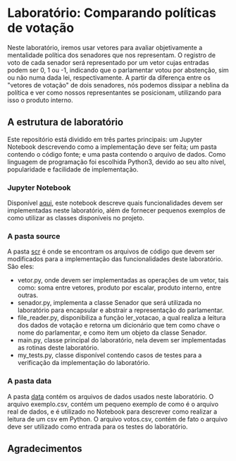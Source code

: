 # Laboratório: Comparando políticas de votação

Neste laboratório, iremos usar vetores para avaliar objetivamente a mentalidade política dos senadores que nos representam. O registro de voto de cada senador será representado por um vetor cujas entradas podem ser 0, 1 ou -1, indicando que o parlamentar votou por abstenção, sim ou não numa dada lei, respectivamente. A partir da diferença entre os "vetores de votação" de dois senadores, nós podemos dissipar a neblina da política e ver como nossos representantes se posicionam, utilizando para isso o produto interno.

## A estrutura de laboratório

Este repositório está dividido em três partes principais: um Jupyter Notebook descrevendo como a implementação deve ser feita; um pasta contendo o código fonte; e uma pasta contendo o arquivo de dados. Como linguagem de programação foi escolhida Python3, devido ao seu alto nível, popularidade e facilidade de implementação.

### Jupyter Notebook

Disponível [aqui](descricao.ipynb), este notebook descreve quais funcionalidades devem ser implementadas neste laboratório, além de fornecer pequenos exemplos de como utilizar as classes disponíveis no projeto.

### A pasta source

A pasta [scr](src) é onde se encontram os arquivos de código que devem ser modificados para a implementação das funcionalidades deste laboratório. São eles:
 - vetor.py, onde devem ser implementadas as operações de um vetor, tais como: soma entre vetores, produto por escalar, produto interno, entre outras.
 - senador.py, implementa a classe Senador que será utilizada no laboratório para encapsular e abstrair a representação do parlamentar.
 - file_reader.py, disponibiliza a função ler_votacao, a qual realiza a leitura dos dados de votação e retorna um dicionário que tem como chave o nome do parlamentar, e como item um objeto da classe Senador.
 - main.py, classe principal do laboratório, nela devem ser implementadas as rotinas deste laboratório.
 - my_tests.py, classe disponível contendo casos de testes para a verificação da implementação do laboratório.

### A pasta data

A pasta [data](data) contém os arquivos de dados usados neste laboratório. O arquivo exemplo.csv, contém um pequeno exemplo de como é o arquivo real de dados, e é utilizado no Notebook para descrever como realizar a leitura de um csv em Python. O arquivo votos.csv, contém de fato o arquivo deve ser utilizado como entrada para os testes do laboratório.

## Agradecimentos


